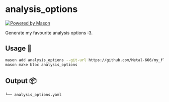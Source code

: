 # analysis_options

[![Powered by Mason](https://img.shields.io/endpoint?url=https%3A%2F%2Ftinyurl.com%2Fmason-badge)](https://github.com/felangel/mason)

Generate my favourite analysis options :3.

## Usage 🚀

```sh
mason add analysis_options --git-url https://github.com/Metal-666/my_flutter_bricks --git-path analysis_options
mason make bloc analysis_options
```

## Output 📦

```sh
└── analysis_options.yaml
```
